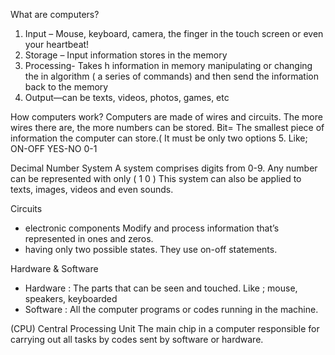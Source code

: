 What are computers?
1.	Input – Mouse, keyboard, camera, the finger in the touch screen or even your heartbeat!
2.	Storage – Input information stores in the memory
3.	Processing- Takes h information in memory manipulating or changing the in algorithm ( a series of commands) and then send the information back to the memory
4.	Output—can be texts, videos, photos, games, etc

How computers work?
Computers are made of wires and circuits. The more wires there are, the more numbers can be stored.
     Bit= The smallest piece of information the computer can store.( It must be only two options 
5.	Like; ON-OFF             YES-NO               0-1

Decimal Number System
A system comprises digits from 0-9. Any number can be represented with only ( 1  0 )
This system can also be applied to texts, images, videos and even sounds.

Circuits 
-	electronic components Modify and process information that’s represented in ones and zeros.
-	having only two possible states. They use on-off statements.


Hardware & Software
-	Hardware : The parts that can be seen and touched. Like ; mouse, speakers, keyboarded
-	Software : All the computer programs  or codes running in the machine.

(CPU) Central Processing Unit 
The main chip in a computer responsible for carrying out all tasks by codes sent by software or hardware.

